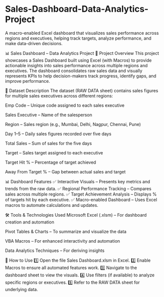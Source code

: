 # Sales-Dashboard-Data-Analytics-Project
A macro-enabled Excel dashboard that visualizes sales performance across regions and executives, helping track targets, analyze performance, and make data-driven decisions.


📊 Sales Dashboard – Data Analytics Project
📌 Project Overview
This project showcases a Sales Dashboard built using Excel (with Macros) to provide actionable insights into sales performance across multiple regions and executives. The dashboard consolidates raw sales data and visually represents KPIs to help decision-makers track progress, identify gaps, and improve performance.

📂 Dataset Description
The dataset (RAW DATA sheet) contains sales figures for multiple sales executives across different regions:

Emp Code – Unique code assigned to each sales executive

Sales Executive – Name of the salesperson

Region – Sales region (e.g., Mumbai, Delhi, Nagpur, Chennai, Pune)

Day 1–5 – Daily sales figures recorded over five days

Total Sales – Sum of sales for the five days

Target – Sales target assigned to each executive

Target Hit % – Percentage of target achieved

Away From Target % – Gap between actual sales and target

📊 Dashboard Features
✅ Interactive Visuals – Presents key metrics and trends from the raw data.
✅ Regional Performance Tracking – Compares sales across multiple regions.
✅ Target Achievement Analysis – Displays % of targets hit by each executive.
✅ Macro-enabled Dashboard – Uses Excel macros to automate calculations and updates.

🛠 Tools & Technologies Used
Microsoft Excel (.xlsm) – For dashboard creation and automation

Pivot Tables & Charts – To summarize and visualize the data

VBA Macros – For enhanced interactivity and automation

Data Analytics Techniques – For deriving insights

🚀 How to Use
1️⃣ Open the file Sales Dashboard.xlsm in Excel.
2️⃣ Enable Macros to ensure all automated features work.
3️⃣ Navigate to the dashboard sheet to view the visuals.
4️⃣ Use filters (if available) to analyze specific regions or executives.
5️⃣ Refer to the RAW DATA sheet for underlying data.
